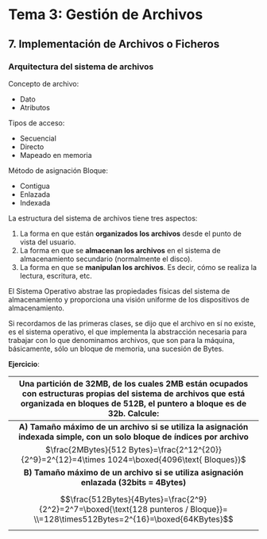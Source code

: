# Tema 3: Gestión de Archivos

## 7. Implementación de Archivos o Ficheros

### Arquitectura del sistema de archivos

Concepto de archivo:

* Dato
* Atributos

Tipos de acceso:

* Secuencial
* Directo
* Mapeado en memoria

Método de asignación Bloque:

* Contigua
* Enlazada
* Indexada

La estructura del sistema de archivos tiene tres aspectos:

1. La forma en que están **organizados los archivos** desde el punto de vista del usuario.
2. La forma en que se **almacenan los archivos** en el sistema de almacenamiento secundario (normalmente el disco).
3. La forma en que se **manipulan los archivos**. Es decir, cómo se realiza la lectura, escritura, etc.

El Sistema Operativo abstrae las propiedades físicas del sistema de almacenamiento y proporciona una visión uniforme de los dispositivos de almacenamiento.

Si recordamos de las primeras clases, se dijo que el archivo en sí no existe, es el sistema operativo, el que implementa la abstracción necesaria para trabajar con lo que denominamos archivos, que son para la máquina, básicamente, sólo un bloque de memoria, una sucesión de Bytes.

**Ejercicio**:

| Una partición de 32MB, de los cuales 2MB están ocupados con estructuras propias del sistema de archivos que está organizada en bloques de 512B, el puntero a bloque es de 32b. Calcule: |
| :----------------------------------------------------------: |
| **A) Tamaño máximo de un archivo si se utiliza la asignación indexada simple, con un solo bloque de índices por archivo** |
| $\frac{2MBytes}{512 Bytes}=\frac{2^12^{20}}{2^9}=2^{12}=4\times 1024=\boxed{4096\text{ Bloques}}$ |
| **B) Tamaño máximo de un archivo si se utiliza asignación enlazada (32bits = 4Bytes)** |
| $$\frac{512Bytes}{4Bytes}=\frac{2^9}{2^2}=2^7=\boxed{\text{128 punteros / Bloque}}= \\=128\times512Bytes=2^{16}=\boxed{64KBytes}$$ |


